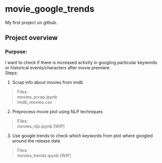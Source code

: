 # movie_google_trends
My first project on github.

## Project overview
### Purpose: 
I want to check if there is increased activity in googling particular keywords or historical events/characters after movie premiere.  
Steps:
1. Scrap info about movies from imdb
>Files:    
movies_scrap.ipynb  
imdb_movies.csv

2. Preprocess movie plot using NLP techniques
>Files:  
movies_nlp.ipynb [WIP]

3. Use google trends to check which keywords from plot where googled around the release date
>Files:  
movies_trends.ipynb [WIP]
